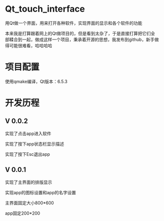 # Qt_touch_interface

用Qt做一个界面，用来打开各种软件，实现界面的显示和各个软件的功能

本来我是打算跟着网上的Qt做项目的，但是看到太杂了，于是直接打算把它们全部糅合到一起，做成这样一个项目，秉承着开源的思想，我发布到github，新手做得可能很难看，哈哈哈哈

# 项目配置

使用qmake编译，Qt版本：6.5.3

# 开发历程



## V 0.0.2

实现了点击app进入软件

实现了按下app状态栏显示描述

实现了按下Esc退出app



## V 0.0.1

实现了主界面的排版显示

实现app的图标设置和app的名字设置

主界面固定大小800*600

app固定200*200
